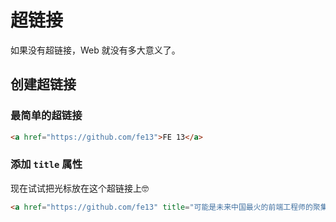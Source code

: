 # 超链接

如果没有超链接，Web 就没有多大意义了。

## 创建超链接
### 最简单的超链接
```html
<a href="https://github.com/fe13">FE 13</a>
```

### 添加 `title` 属性
现在试试把光标放在这个超链接上🤓
```html
<a href="https://github.com/fe13" title="可能是未来中国最火的前端工程师的聚集地😎">FE 13</a>
```
